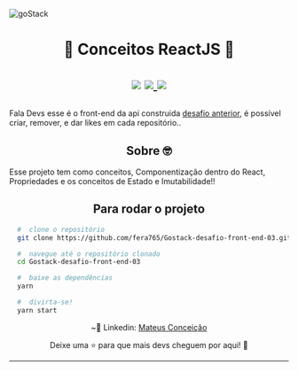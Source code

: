 ![goStack](.github/gostack.png)
<h1 align="center">
  🚀 Conceitos ReactJS 🚀
  <p align="center">
  <img src="https://img.shields.io/badge/tech-front--end-green" />

  <a href="https://reactjs.org/">
    <img src="https://img.shields.io/badge/framework-reactjs-blue" />
  </a>

  <a href="https://github.com/Rocketseat">
    <img src="https://img.shields.io/badge/source-rocketseat-blueviolet" />
  </a>
  </p>
</h1>
<p>
  Fala Devs esse é o front-end da api construida <a href="https://github.com/fera765/Gostack-desafio-02">desafio anterior</a>, é possível criar, remover, e dar likes em cada repositório..
</p>

<h2 align="center">
  Sobre 🤓
</h2>

<p>
  Esse projeto tem como conceitos, Componentização dentro do React, Propriedades e os conceitos de Estado e Imutabilidade!!
</p>

<h2 align="center">
  Para rodar o projeto
</h2>

```bash
  #  clone o repositório
  git clone https://github.com/fera765/Gostack-desafio-front-end-03.git

  #  navegue até o repositório clonado
  cd Gostack-desafio-front-end-03

  #  baixe as dependências
  yarn

  #  divirta-se!
  yarn start
```
<p align="center">
  ~💜  Linkedin: <a href="https://www.linkedin.com/in/lord775/">Mateus Conceição</a>
</p>

<p align="center">
  Deixe uma ⭐ para que mais devs cheguem por aqui! 🚀
</p>

<hr>